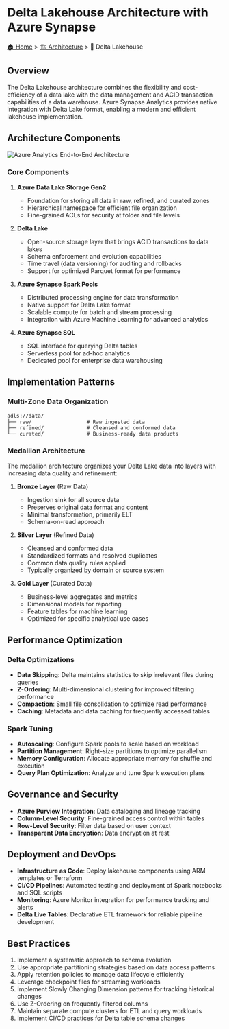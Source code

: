 # Delta Lakehouse Architecture with Azure Synapse

[🏠 Home](../../../README.md) > [🏗️ Architecture](../../README.md) > 📄 Delta Lakehouse

## Overview

The Delta Lakehouse architecture combines the flexibility and cost-efficiency of a data lake with the data management and ACID transaction capabilities of a data warehouse. Azure Synapse Analytics provides native integration with Delta Lake format, enabling a modern and efficient lakehouse implementation.

## Architecture Components

![Azure Analytics End-to-End Architecture](https://learn.microsoft.com/en-us/azure/architecture/example-scenario/dataplate2e/media/azure-analytics-end-to-end.svg)

### Core Components

1. **Azure Data Lake Storage Gen2**
   - Foundation for storing all data in raw, refined, and curated zones
   - Hierarchical namespace for efficient file organization
   - Fine-grained ACLs for security at folder and file levels

2. **Delta Lake**
   - Open-source storage layer that brings ACID transactions to data lakes
   - Schema enforcement and evolution capabilities
   - Time travel (data versioning) for auditing and rollbacks
   - Support for optimized Parquet format for performance

3. **Azure Synapse Spark Pools**
   - Distributed processing engine for data transformation
   - Native support for Delta Lake format
   - Scalable compute for batch and stream processing
   - Integration with Azure Machine Learning for advanced analytics

4. **Azure Synapse SQL**
   - SQL interface for querying Delta tables
   - Serverless pool for ad-hoc analytics
   - Dedicated pool for enterprise data warehousing

## Implementation Patterns

### Multi-Zone Data Organization

```text
adls://data/
├── raw/                  # Raw ingested data
├── refined/              # Cleansed and conformed data
└── curated/              # Business-ready data products
```

### Medallion Architecture

The medallion architecture organizes your Delta Lake data into layers with increasing data quality and refinement:

1. **Bronze Layer** (Raw Data)
   - Ingestion sink for all source data
   - Preserves original data format and content
   - Minimal transformation, primarily ELT
   - Schema-on-read approach

2. **Silver Layer** (Refined Data)
   - Cleansed and conformed data
   - Standardized formats and resolved duplicates
   - Common data quality rules applied
   - Typically organized by domain or source system

3. **Gold Layer** (Curated Data)
   - Business-level aggregates and metrics
   - Dimensional models for reporting
   - Feature tables for machine learning
   - Optimized for specific analytical use cases

## Performance Optimization

### Delta Optimizations

- **Data Skipping**: Delta maintains statistics to skip irrelevant files during queries
- **Z-Ordering**: Multi-dimensional clustering for improved filtering performance
- **Compaction**: Small file consolidation to optimize read performance
- **Caching**: Metadata and data caching for frequently accessed tables

### Spark Tuning

- **Autoscaling**: Configure Spark pools to scale based on workload
- **Partition Management**: Right-size partitions to optimize parallelism
- **Memory Configuration**: Allocate appropriate memory for shuffle and execution
- **Query Plan Optimization**: Analyze and tune Spark execution plans

## Governance and Security

- **Azure Purview Integration**: Data cataloging and lineage tracking
- **Column-Level Security**: Fine-grained access control within tables
- **Row-Level Security**: Filter data based on user context
- **Transparent Data Encryption**: Data encryption at rest

## Deployment and DevOps

- **Infrastructure as Code**: Deploy lakehouse components using ARM templates or Terraform
- **CI/CD Pipelines**: Automated testing and deployment of Spark notebooks and SQL scripts
- **Monitoring**: Azure Monitor integration for performance tracking and alerts
- **Delta Live Tables**: Declarative ETL framework for reliable pipeline development

## Best Practices

1. Implement a systematic approach to schema evolution
2. Use appropriate partitioning strategies based on data access patterns
3. Apply retention policies to manage data lifecycle efficiently
4. Leverage checkpoint files for streaming workloads
5. Implement Slowly Changing Dimension patterns for tracking historical changes
6. Use Z-Ordering on frequently filtered columns
7. Maintain separate compute clusters for ETL and query workloads
8. Implement CI/CD practices for Delta table schema changes
